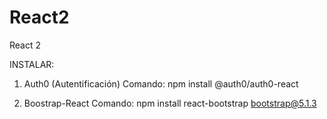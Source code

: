 # React2
React 2


INSTALAR:

1. Auth0 (Autentificación)
Comando: npm install @auth0/auth0-react


2. Boostrap-React
Comando: npm install react-bootstrap bootstrap@5.1.3
